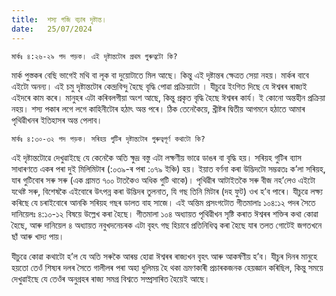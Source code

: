 ```yaml
---
title:  শস্য গজি বঢ়াৰ দৃষ্টান্ত।
date:   25/07/2024
---
```


`মাৰ্কঃ ৪:২৬-২৯ পদ পড়ক। এই দৃষ্টান্তটোৰ প্ৰথম গুৰুত্বটো কি?`

মাৰ্ক পুস্তকৰ বেছি ভাগেই মথি বা লূক বা দুয়োটাতে মিল আছে। কিন্তু এই দৃষ্টান্তৰ ক্ষেত্ৰত সেয়া নহয়। মাৰ্কৰ বাবে এইটো অনন্য। এই চমু দৃষ্টান্তটোৰ কেন্দ্ৰবিন্দু হৈছে বৃদ্ধি পোৱা প্ৰক্ৰিয়াটো । যীচুৱে ইংগিত দিছে যে ঈশ্বৰৰ ৰাজ্যই এইদৰে কাম কৰে। মানুহৰ এটা কৰিবলগীয়া অংশ আছে, কিন্তু প্ৰকৃত বৃদ্ধি হৈছে ঈশ্বৰৰ কাৰ্য। ই কোনো অন্তহীন প্ৰক্ৰিয়া নহয়। শস্য পকাৰ লগে লগে কাহিনীটোৰ হঠাৎ অন্ত পৰে। ঠিক তেনেকৈয়ে, খ্ৰীষ্টৰ দ্বিতীয় আগমনে হঠাতে আমাৰ পৃথিৱীখনৰ ইতিহাসৰ অন্ত পেলাব।

`মাৰ্কঃ ৪:৩০-৩২ পদ পড়ক। সৰিহয় গুটিৰ দৃষ্টান্তটোৰ গুৰুত্বপূৰ্ণ কথাটো কি?`

এই দৃষ্টান্তটোৱে দেখুৱাইছে যে কেনেকৈ অতি ক্ষুদ্ৰ বস্তু এটা লক্ষণীয় ভাৱে ডাঙৰ বা বৃদ্ধি হয়। সৰিয়হ গুটিৰ ব্যাস সাধাৰণতে একৰ পৰা দুই মিলিমিটাৰ (:০৩৯-ৰ পৰা :০৭৯ ইঞ্চি) হয়। ইয়াত বৰ্ণনা কৰা উদ্ভিদটো সম্ভৱতঃ ক’লা সৰিয়হ, যাৰ গুটিবোৰ সৰু সৰু (এক গ্ৰামত ৭০০ টাতকৈও অধিক গুটি থাকে)। পৃথিৱীৰ আটাইতকৈ সৰু বীজ নহ’লেও এইটো যথেষ্ট সৰু, বিশেষকৈ এইবোৰে উৎপন্ন কৰা উদ্ভিদৰ তুলনাত, যি গছ তিনি মিটাৰ (দহ ফুট) ওখ হ’ব পাৰে। যীচুৱে লক্ষ্য কৰিছে যে চৰাইবোৰে আনকি সৰিয়হ গছৰ ডালত বাহ সাজে। এই অন্তিম প্ৰসংগটোত গীতমালাঃ ১০৪:১২ পদৰ সৈতে দানিয়েলঃ ৪:১০-১২ বিষয়ে উল্লেখ কৰা হৈছে। গীতমালা ১০৪ অধ্যায়ত পৃথিৱীখন সৃষ্টি কৰাত ঈশ্বৰৰ শক্তিৰ কথা কোৱা হৈছে, আৰু দানিয়েল ৪ অধ্যায়ত নবুখদনেচৰক এটা বৃহৎ গছ হিচাবে প্ৰতিনিধিত্ব কৰা হৈছে যাৰ তলত গোটেই জগতখনে ছাঁ আৰু খাদ্য পায়।

যীচুৱে কোৱা কথাটো হ’ল যে অতি সৰুকৈ আৰম্ভ হোৱা ঈশ্বৰৰ ৰাজ্যখন বৃহৎ আৰু আকৰ্ষণীয় হ’ব। যীচুৰ দিনৰ মানুহে হয়তো তেওঁ শিষ্যৰ দলৰ সৈতে গালীলৰ পৰা অহা ধুলিময় হৈ থকা ভ্ৰমণকাৰী প্ৰচাৰকজনক হেয়জ্ঞান কৰিছিল, কিন্তু সময়ে দেখুৱাইছে যে তেওঁৰ অনুগ্ৰহৰ ৰাজ্য সমগ্ৰ বিশ্বতে সম্প্ৰসাৰিত হৈয়েই আছে।